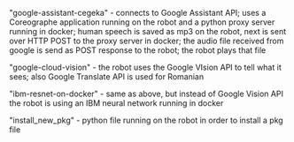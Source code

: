 "google-assistant-cegeka" - connects to Google Assistant API; uses a Coreographe application running on the robot and a python proxy server running in docker; human speech is saved as mp3 on the robot, next is sent over HTTP POST to the proxy server in docker; the audio file received from google is send as POST response to the robot; the robot plays that file


"google-cloud-vision" - the robot uses the Google VIsion API to tell what it sees; also Google Translate API is used for Romanian


"ibm-resnet-on-docker" - same as above, but instead of Google Vision API the robot is using an IBM neural network running in docker


"install_new_pkg" - python file running on the robot in order to install a pkg file
